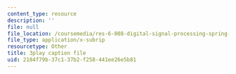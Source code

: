 ```yaml
---
content_type: resource
description: ''
file: null
file_location: /coursemedia/res-6-008-digital-signal-processing-spring-2011/2184f79b37c137b2f258441ee26e5b81_SMnPZzlgtXU.srt
file_type: application/x-subrip
resourcetype: Other
title: 3play caption file
uid: 2184f79b-37c1-37b2-f258-441ee26e5b81
---
```

